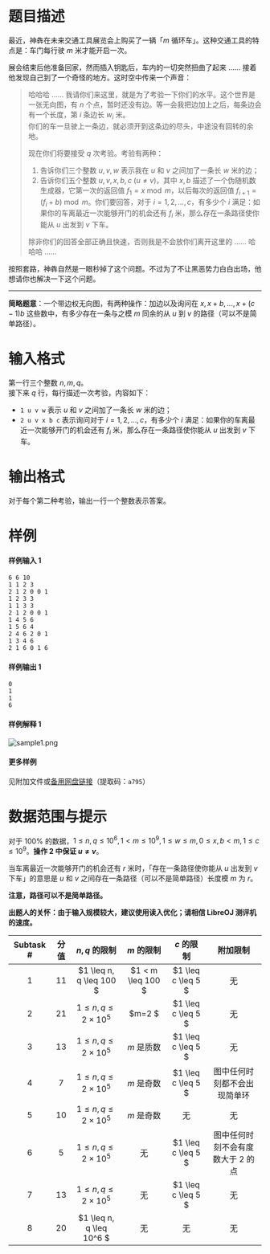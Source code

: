 
# 题目描述

最近，神犇在未来交通工具展览会上购买了一辆「$m$ 循环车」。这种交通工具的特点是：车门每行驶 $m$ 米才能开启一次。

展会结束后他准备回家，然而插入钥匙后，车内的一切突然扭曲了起来 …… 接着他发现自己到了一个奇怪的地方。这时空中传来一个声音：
  
> 哈哈哈 …… 我请你们来这里，就是为了考验一下你们的水平。这个世界是一张无向图，有 $n$ 个点，暂时还没有边。等一会我把边加上之后，每条边会有一个长度，第 $i$ 条边长 $w_i$ 米。  
> 你们的车一旦驶上一条边，就必须开到这条边的尽头，中途没有回转的余地。   
>
> 现在你们将要接受 $q$ 次考验。考验有两种：
>
> 1. 告诉你们三个整数 $u,v,w$ 表示我在 $u$ 和 $v$ 之间加了一条长 $w$ 米的边；
> 2. 告诉你们五个整数 $u,v,x,b,c \ (u\neq v)$，其中 $x,b$ 描述了一个伪随机数生成器，它第一次的返回值 $f_1=x\bmod m$，以后每次的返回值 $f_{i+1}=(f_i+b)\bmod m$。你们要回答，对于 $i=1,2,\ldots,c$，有多少个 $i$ 满足：如果你的车离最近一次能够开门的机会还有 $f_i$ 米，那么存在一条路径使你能从 $u$ 出发到 $v$ 下车。
>
> 除非你们的回答全部正确且快速，否则我是不会放你们离开这里的 …… 哈哈哈 ……  

按照套路，神犇自然是一眼秒掉了这个问题。不过为了不让黑恶势力白白出场，他想请你也解决一下这个问题。

<hr/>

**简略题意**：一个带边权无向图，有两种操作：加边以及询问在 $x,x+b,...,x+(c-1)b$ 这些数中，有多少存在一条与之模 $m$ 同余的从 $u$ 到 $v$ 的路径（可以不是简单路径）。


# 输入格式

第一行三个整数 $n,m,q$。  
接下来 $q$ 行，每行描述一次考验，内容如下：

* $\texttt{1 u v w}$ 表示 $u$ 和 $v$ 之间加了一条长 $w$ 米的边；
* $\texttt{2 u v x b c}$ 表示询问对于 $i=1,2,\ldots,c$，有多少个 $i$ 满足：如果你的车离最近一次能够开门的机会还有 $f_i$ 米，那么存在一条路径使你能从 $u$ 出发到 $v$ 下车。

# 输出格式

对于每个第二种考验，输出一行一个整数表示答案。

# 样例

#### 样例输入 1
```plain
6 6 10
1 1 2 3
2 1 2 0 0 1
1 2 3 3
1 1 3 3
2 1 2 0 0 1
1 4 5 6
1 5 6 4
2 4 6 2 0 1
1 3 4 6
2 1 6 0 1 6 
```

#### 样例输出 1
```plain
0
1
1
6
```

#### 样例解释 1
![sample1.png](https://ooo.0o0.ooo/2017/07/06/595e41908ef08.png)

#### 更多样例
见附加文件或[备用网盘链接](https://pan.baidu.com/s/1hswytLi)（提取码：`a795`）

# 数据范围与提示

对于 $100\%$ 的数据，$1\leq n,q\leq 10^6,1< m\leq 10^9,1\leq w\leq m,0\leq x,b< m,1\leq c\leq 10^9$。**操作 2 中保证 $u\neq v$**。

当车离最近一次能够开门的机会还有 $r$ 米时，「存在一条路径使你能从 $u$ 出发到 $v$ 下车」的意思是 $u$ 和 $v$ 之间存在一条路径（可以不是简单路径）长度模 $m$ 为 $r$。 

**注意，路径可以不是简单路径。**

**出题人的关怀：由于输入规模较大，建议使用读入优化；请相信 LibreOJ 测评机的速度。**

<!-- BEGIN: Migrated markdown table -->

| Subtask # | 分值 | $n, q$ 的限制 | $m$ 的限制 | $c$ 的限制 | 附加限制 |
|:-:|:-:|:-:|:-:|:-:|:-:|
| 1 | $11$ | $1 \leq n, q \leq 100 $ | $1 < m \leq 100 $ | $1 \leq c \leq 5 $ | 无 |
| 2 | $21$ | $1 \leq n, q \leq 2\times 10^5$ | $m=2 $ | $1 \leq c \leq 5 $ | 无 |
| 3 | $13$ | $1 \leq n, q \leq 2\times 10^5$ | $m$ 是质数 | $1 \leq c \leq 5 $ | 无 |
| 4 | $7$ | $1 \leq n, q \leq 2\times 10^5$ | $m$ 是奇数 | $1 \leq c \leq 5 $ | 图中任何时刻都不会出现简单环 |
| 5 | $10$ | $1 \leq n, q \leq 2\times 10^5$ | $m$ 是奇数 | 无 | 无 |
| 6 | $5$ | $1 \leq n, q \leq 2\times 10^5$ | 无 | $1 \leq c \leq 5 $ | 图中任何时刻不会有度数大于 $2$ 的点 |
| 7 | $13$ | $1 \leq n, q \leq 2\times 10^5$ | 无 | $1 \leq c \leq 5 $ | 无 |
| 8 | $20$ | $1 \leq n, q \leq 10^6 $ | 无 | 无 | 无 |

<!-- Migrated from original HTML table:
<table class='ui table'>
    <thead>
        <tr>
            <th style='text-align: center'>Subtask #</th>
            <th style='text-align: center'> 分值 </th>
            <th style='text-align: center'> $n, q$ 的限制 </th>
            <th style='text-align: center'> $m$ 的限制 </th>
            <th style='text-align: center'> $c$ 的限制 </th>
            <th style='text-align: center'>附加限制</th>
        </tr>
    </thead>
    <tbody>
        <tr>
            <td style='text-align: center; border-right: rgba(34, 36, 38, 0.1) 1px solid;'>1</td>
            <td style='text-align: center; border-right: rgba(34, 36, 38, 0.1) 1px solid;'> $11$ </td>
            <td style='text-align: center; border-right: rgba(34, 36, 38, 0.1) 1px solid;'> $1 \leq n, q \leq 100 $ </td>
            <td style='text-align: center; border-right: rgba(34, 36, 38, 0.1) 1px solid;'> $1 < m \leq 100 $ </td>
            <td style='text-align: center; border-right: rgba(34, 36, 38, 0.1) 1px solid;' rowspan='4'> $1 \leq c \leq 5 $ </td>
            <td style='text-align: center' rowspan='3'>无</td>
        </tr>
        <tr>
            <td style='text-align: center; border-right: rgba(34, 36, 38, 0.1) 1px solid;'>2</td>
            <td style='text-align: center; border-right: rgba(34, 36, 38, 0.1) 1px solid;'> $21$ </td>
            <td style='text-align: center; border-right: rgba(34, 36, 38, 0.1) 1px solid;' rowspan='6'> $1 \leq n, q \leq 2\times 10^5$ </td>
            <td style='text-align: center; border-right: rgba(34, 36, 38, 0.1) 1px solid;' rowspan='1'> $m=2 $ </td>
        </tr>
        <tr>
            <td style='text-align: center; border-right: rgba(34, 36, 38, 0.1) 1px solid;'>3</td>
            <td style='text-align: center; border-right: rgba(34, 36, 38, 0.1) 1px solid;'> $13$ </td>
            <td style='text-align: center; border-right: rgba(34, 36, 38, 0.1) 1px solid;' rowspan='1'> $m$ 是质数 </td>
        </tr>
        <tr>
            <td style='text-align: center; border-right: rgba(34, 36, 38, 0.1) 1px solid;'>4</td>
            <td style='text-align: center; border-right: rgba(34, 36, 38, 0.1) 1px solid;'> $7$ </td>
            <td style='text-align: center; border-right: rgba(34, 36, 38, 0.1) 1px solid;' rowspan='2'> $m$ 是奇数 </td>
            <td style='text-align: center' rowspan='1'> 图中任何时刻都不会出现简单环 </td>
        </tr>
        <tr>
            <td style='text-align: center; border-right: rgba(34, 36, 38, 0.1) 1px solid;'>5</td>
            <td style='text-align: center; border-right: rgba(34, 36, 38, 0.1) 1px solid;'> $10$ </td>
            <td style='text-align: center; border-right: rgba(34, 36, 38, 0.1) 1px solid;' rowspan='1'> 无 </td>
            <td style='text-align: center' > 无 </td>
        </tr>
        <tr>
            <td style='text-align: center; border-right: rgba(34, 36, 38, 0.1) 1px solid;'>6</td>
            <td style='text-align: center; border-right: rgba(34, 36, 38, 0.1) 1px solid;'> $5$ </td>
            <td style='text-align: center; border-right: rgba(34, 36, 38, 0.1) 1px solid;' rowspan='3'> 无 </td>
            <td style='text-align: center; border-right: rgba(34, 36, 38, 0.1) 1px solid;' rowspan='2'> $1 \leq c \leq 5 $ </td>
            <td style='text-align: center' rowspan='1'> 图中任何时刻不会有度数大于 $2$ 的点 </td>
        </tr>
        <tr>
            <td style='text-align: center; border-right: rgba(34, 36, 38, 0.1) 1px solid;'>7</td>
            <td style='text-align: center; border-right: rgba(34, 36, 38, 0.1) 1px solid;'> $13$ </td>
            <td style='text-align: center' rowspan='2'> 无 </td>
        </tr>
        <tr>
            <td style='text-align: center; border-right: rgba(34, 36, 38, 0.1) 1px solid;'>8</td>
            <td style='text-align: center; border-right: rgba(34, 36, 38, 0.1) 1px solid;'> $20$ </td>
            <td style='text-align: center; border-right: rgba(34, 36, 38, 0.1) 1px solid;' rowspan='1'> $1 \leq n, q \leq 10^6 $ </td>
            <td style='text-align: center; border-right: rgba(34, 36, 38, 0.1) 1px solid;' rowspan='1'> 无 </td>
        </tr>
    </tbody>
</table>
-->

<!-- END: Migrated markdown table -->

